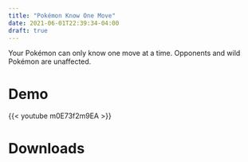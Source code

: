 ```yaml
---
title: "Pokémon Know One Move"
date: 2021-06-01T22:39:34-04:00
draft: true
---
```


Your Pokémon can only know one move at a time. Opponents and wild Pokémon are unaffected.

# Demo

{{< youtube m0E73f2m9EA >}}

# Downloads